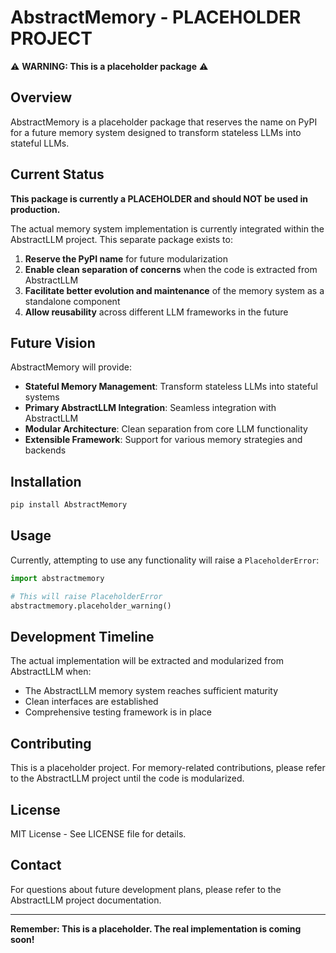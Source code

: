 # AbstractMemory - PLACEHOLDER PROJECT

⚠️ **WARNING: This is a placeholder package** ⚠️

## Overview

AbstractMemory is a placeholder package that reserves the name on PyPI for a future memory system designed to transform stateless LLMs into stateful LLMs.

## Current Status

**This package is currently a PLACEHOLDER and should NOT be used in production.**

The actual memory system implementation is currently integrated within the AbstractLLM project. This separate package exists to:

1. **Reserve the PyPI name** for future modularization
2. **Enable clean separation of concerns** when the code is extracted from AbstractLLM
3. **Facilitate better evolution and maintenance** of the memory system as a standalone component
4. **Allow reusability** across different LLM frameworks in the future

## Future Vision

AbstractMemory will provide:

- **Stateful Memory Management**: Transform stateless LLMs into stateful systems
- **Primary AbstractLLM Integration**: Seamless integration with AbstractLLM
- **Modular Architecture**: Clean separation from core LLM functionality
- **Extensible Framework**: Support for various memory strategies and backends

## Installation

```bash
pip install AbstractMemory
```

## Usage

Currently, attempting to use any functionality will raise a `PlaceholderError`:

```python
import abstractmemory

# This will raise PlaceholderError
abstractmemory.placeholder_warning()
```

## Development Timeline

The actual implementation will be extracted and modularized from AbstractLLM when:
- The AbstractLLM memory system reaches sufficient maturity
- Clean interfaces are established
- Comprehensive testing framework is in place

## Contributing

This is a placeholder project. For memory-related contributions, please refer to the AbstractLLM project until the code is modularized.

## License

MIT License - See LICENSE file for details.

## Contact

For questions about future development plans, please refer to the AbstractLLM project documentation.

---

**Remember: This is a placeholder. The real implementation is coming soon!**



